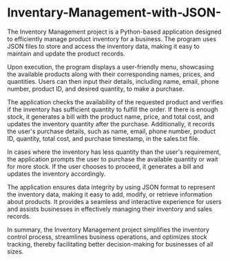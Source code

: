 # Inventary-Management-with-JSON-

The Inventory Management project is a Python-based application designed to efficiently manage product inventory for a business. The program uses JSON files to store and access the inventory data, making it easy to maintain and update the product records.

Upon execution, the program displays a user-friendly menu, showcasing the available products along with their corresponding names, prices, and quantities. Users can then input their details, including name, email, phone number, product ID, and desired quantity, to make a purchase.

The application checks the availability of the requested product and verifies if the inventory has sufficient quantity to fulfill the order. If there is enough stock, it generates a bill with the product name, price, and total cost, and updates the inventory quantity after the purchase. Additionally, it records the user's purchase details, such as name, email, phone number, product ID, quantity, total cost, and purchase timestamp, in the sales.txt file.

In cases where the inventory has less quantity than the user's requirement, the application prompts the user to purchase the available quantity or wait for more stock. If the user chooses to proceed, it generates a bill and updates the inventory accordingly.

The application ensures data integrity by using JSON format to represent the inventory data, making it easy to add, modify, or retrieve information about products. It provides a seamless and interactive experience for users and assists businesses in effectively managing their inventory and sales records.

In summary, the Inventory Management project simplifies the inventory control process, streamlines business operations, and optimizes stock tracking, thereby facilitating better decision-making for businesses of all sizes.
